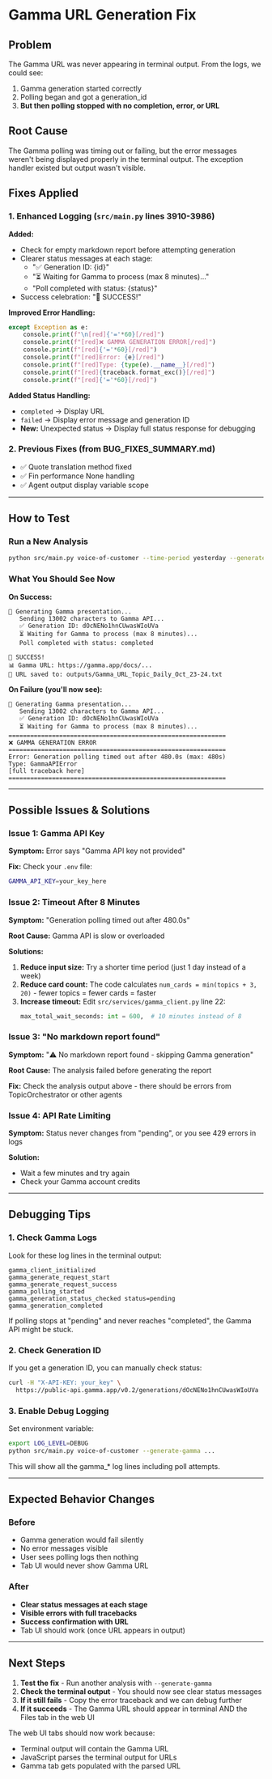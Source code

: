 # Gamma URL Generation Fix

## Problem
The Gamma URL was never appearing in terminal output. From the logs, we could see:
1. Gamma generation started correctly
2. Polling began and got a generation_id
3. **But then polling stopped with no completion, error, or URL**

## Root Cause
The Gamma polling was timing out or failing, but the error messages weren't being displayed properly in the terminal output. The exception handler existed but output wasn't visible.

## Fixes Applied

### 1. Enhanced Logging (`src/main.py` lines 3910-3986)

**Added:**
- Check for empty markdown report before attempting generation
- Clearer status messages at each stage:
  - "✅ Generation ID: {id}"
  - "⏳ Waiting for Gamma to process (max 8 minutes)..."
  - "Poll completed with status: {status}"
- Success celebration: "🎉 SUCCESS!"

**Improved Error Handling:**
```python
except Exception as e:
    console.print(f"\n[red]{'='*60}[/red]")
    console.print(f"[red]❌ GAMMA GENERATION ERROR[/red]")
    console.print(f"[red]{'='*60}[/red]")
    console.print(f"[red]Error: {e}[/red]")
    console.print(f"[red]Type: {type(e).__name__}[/red]")
    console.print(f"[red]{traceback.format_exc()}[/red]")
    console.print(f"[red]{'='*60}[/red]")
```

**Added Status Handling:**
- `completed` → Display URL
- `failed` → Display error message and generation ID
- **New:** Unexpected status → Display full status response for debugging

### 2. Previous Fixes (from BUG_FIXES_SUMMARY.md)
- ✅ Quote translation method fixed
- ✅ Fin performance None handling
- ✅ Agent output display variable scope

---

## How to Test

### Run a New Analysis
```bash
python src/main.py voice-of-customer --time-period yesterday --generate-gamma --multi-agent --analysis-type topic-based
```

### What You Should See Now

**On Success:**
```
🎨 Generating Gamma presentation...
   Sending 13002 characters to Gamma API...
   ✅ Generation ID: dOcNENo1hnCUwasWIoUVa
   ⏳ Waiting for Gamma to process (max 8 minutes)...
   Poll completed with status: completed

🎉 SUCCESS!
📊 Gamma URL: https://gamma.app/docs/...
📁 URL saved to: outputs/Gamma_URL_Topic_Daily_Oct_23-24.txt
```

**On Failure (you'll now see):**
```
🎨 Generating Gamma presentation...
   Sending 13002 characters to Gamma API...
   ✅ Generation ID: dOcNENo1hnCUwasWIoUVa
   ⏳ Waiting for Gamma to process (max 8 minutes)...
============================================================
❌ GAMMA GENERATION ERROR
============================================================
Error: Generation polling timed out after 480.0s (max: 480s)
Type: GammaAPIError
[full traceback here]
============================================================
```

---

## Possible Issues & Solutions

### Issue 1: Gamma API Key
**Symptom:** Error says "Gamma API key not provided"

**Fix:** Check your `.env` file:
```bash
GAMMA_API_KEY=your_key_here
```

### Issue 2: Timeout After 8 Minutes
**Symptom:** "Generation polling timed out after 480.0s"

**Root Cause:** Gamma API is slow or overloaded

**Solutions:**
1. **Reduce input size:** Try a shorter time period (just 1 day instead of a week)
2. **Reduce card count:** The code calculates `num_cards = min(topics + 3, 20)` - fewer topics = fewer cards = faster
3. **Increase timeout:** Edit `src/services/gamma_client.py` line 22:
   ```python
   max_total_wait_seconds: int = 600,  # 10 minutes instead of 8
   ```

### Issue 3: "No markdown report found"
**Symptom:** "⚠️ No markdown report found - skipping Gamma generation"

**Root Cause:** The analysis failed before generating the report

**Fix:** Check the analysis output above - there should be errors from TopicOrchestrator or other agents

### Issue 4: API Rate Limiting
**Symptom:** Status never changes from "pending", or you see 429 errors in logs

**Solution:** 
- Wait a few minutes and try again
- Check your Gamma account credits

---

## Debugging Tips

### 1. Check Gamma Logs
Look for these log lines in the terminal output:
```
gamma_client_initialized
gamma_generate_request_start
gamma_generate_request_success
gamma_polling_started
gamma_generation_status_checked status=pending
gamma_generation_completed
```

If polling stops at "pending" and never reaches "completed", the Gamma API might be stuck.

### 2. Check Generation ID
If you get a generation ID, you can manually check status:
```bash
curl -H "X-API-KEY: your_key" \
  https://public-api.gamma.app/v0.2/generations/dOcNENo1hnCUwasWIoUVa
```

### 3. Enable Debug Logging
Set environment variable:
```bash
export LOG_LEVEL=DEBUG
python src/main.py voice-of-customer --generate-gamma ...
```

This will show all the gamma_* log lines including poll attempts.

---

## Expected Behavior Changes

### Before
- Gamma generation would fail silently
- No error messages visible
- User sees polling logs then nothing
- Tab UI would never show Gamma URL

### After
- **Clear status messages at each stage**
- **Visible errors with full tracebacks**
- **Success confirmation with URL**
- Tab UI should work (once URL appears in output)

---

## Next Steps

1. **Test the fix** - Run another analysis with `--generate-gamma`
2. **Check the terminal output** - You should now see clear status messages
3. **If it still fails** - Copy the error traceback and we can debug further
4. **If it succeeds** - The Gamma URL should appear in terminal AND the Files tab in the web UI

The web UI tabs should now work because:
- Terminal output will contain the Gamma URL
- JavaScript parses the terminal output for URLs
- Gamma tab gets populated with the parsed URL

